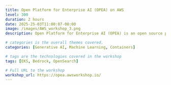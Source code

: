 ```yaml
---
title: Open Platform for Enterprise AI (OPEA) on AWS
level: 300
duration: 2 hours
date: 2025-25-03T11:00:07-08:00
image: /images/AWS_workshop_3.png
description: Open Platform for Enterprise AI (OPEA) is an open source platform from the Linux Foundation that provides composable building blocks for state of the art generative AI systems. This workshop walks you through deploying one of OPEA's sample modules, ChatQnA, onto an Amazon Elastic Kubernetes Service (EKS) cluster as well as how to integrate it with services like Opensearch and Amazon Bedrock.

# categories is the overall themes covered.
categories: [Generative AI, Machine Learning, Containers]

# tags are the technologies covered in the workshop
tags: [EKS, Bedrock, OpenSearch]

# Full URL to the workshop
workshop_url: https://opea.awsworkshop.io/
---
```

